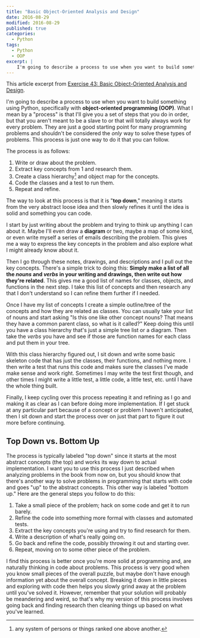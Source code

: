 ```yaml
---
title: "Basic Object-Oriented Analysis and Design"
date: 2016-08-29
modified: 2016-08-29
published: true
categories:
  - Python
tags:
  - Python
  - OOP
excerpt: |
    I'm going to describe a process to use when you want to build something using Python, specifically with object-oriented programming (OOP). 
---
```


This article excerpt from [Exercise 43: Basic Object-Oriented Analysis and Design](https://learnpythonthehardway.org/book/ex43.html).

I'm going to describe a process to use when you want to build something using Python, specifically with **object-oriented programming (OOP)**.  What I mean by a "process" is that I'll give you a set of steps that you do in order, but that you aren't meant to be a slave to or that will totally always work for every problem.  They are just a good starting point for many programming problems and shouldn't be considered the *only* way to solve these types of problems.  This process is just one way to do it that you can follow.

The process is as follows:

1. Write or draw about the problem.
2. Extract key concepts from 1 and research them.
3. Create a class hierarchy[^1] and object map for the concepts.
4. Code the classes and a test to run them.
5. Repeat and refine.

The way to look at this process is that it is "**top down**," meaning it starts from the very abstract loose idea and then slowly refines it until the idea is solid and something you can code.

I start by just writing about the problem and trying to think up anything I can about it.  Maybe I'll even draw a **diagram** or two, maybe a map of some kind, or even write myself a series of emails describing the problem.  This gives me a way to express the key concepts in the problem and also explore what I might already know about it.

Then I go through these notes, drawings, and descriptions and I pull out the key concepts.  There's a simple trick to doing this:  **Simply make a list of all the *nouns* and *verbs* in your writing and drawings, then write out how they're related**.  This gives me a good list of names for classes, objects, and functions in the next step.  I take this list of concepts and then research any that I don't understand so I can refine them further if I needed.

Once I have my list of concepts I create a simple outline/tree of the concepts and how they are related as classes.  You can usually take your list of nouns and start asking "Is this one like other concept nouns? That means they have a common parent class, so what is it called?" Keep doing this until you have a class hierarchy that's just a simple tree list or a diagram.  Then take the *verbs* you have and see if those are function names for each class and put them in your tree.

With this class hierarchy figured out, I sit down and write some basic skeleton code that has just the classes, their functions, and nothing more.  I then write a test that runs this code and makes sure the classes I've made make sense and work right.  Sometimes I may write the test first though, and other times I might write a little test, a little code, a little test, etc. until I have the whole thing built.

Finally, I keep cycling over this process repeating it and refining as I go and making it as clear as I can before doing more implementation.  If I get stuck at any particular part because of a concept or problem I haven't anticipated, then I sit down and start the process over on just that part to figure it out more before continuing.

## Top Down vs. Bottom Up

The process is typically labeled "top down" since it starts at the most abstract concepts (the top) and works its way down to actual implementation.  I want you to use this process I just described when analyzing problems in the book from now on, but you should know that there's another way to solve problems in programming that starts with code and goes "up" to the abstract concepts.  This other way is labeled "bottom up."  Here are the general steps you follow to do this:

1. Take a small piece of the problem; hack on some code and get it to run barely.
2. Refine the code into something more formal with classes and automated tests.
3. Extract the key concepts you're using and try to find research for them.
4. Write a description of what's really going on.
5. Go back and refine the code, possibly throwing it out and starting over.
6. Repeat, moving on to some other piece of the problem.

I find this process is better once you're more solid at programming and, are naturally thinking in code about problems.  This process is very good when you know small pieces of the overall puzzle, but maybe don't have enough information yet about the overall concept.  Breaking it down in little pieces and exploring with code then helps you slowly grind away at the problem until you've solved it.  However, remember that your solution will probably be meandering and weird, so that's why my version of this process involves going back and finding research then cleaning things up based on what you've learned.

[^1]: any system of persons or things ranked one above another.

